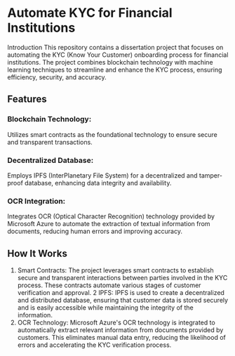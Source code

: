 # Automate KYC for Financial Institutions
Introduction
This repository contains a dissertation project that focuses on automating the KYC (Know Your Customer) onboarding process for financial institutions. The project combines blockchain technology with machine learning techniques to streamline and enhance the KYC process, ensuring efficiency, security, and accuracy.

## Features
### Blockchain Technology: 
  Utilizes smart contracts as the foundational technology to ensure secure and transparent transactions.
### Decentralized Database: 
  Employs IPFS (InterPlanetary File System) for a decentralized and tamper-proof database, enhancing data integrity and availability.
### OCR Integration: 
  Integrates OCR (Optical Character Recognition) technology provided by Microsoft Azure to automate the extraction of textual information from documents, reducing human errors and improving accuracy.
  
## How It Works
1. Smart Contracts: The project leverages smart contracts to establish secure and transparent interactions between parties involved in the KYC process. These contracts automate various stages of customer verification and approval.
2 IPFS: IPFS is used to create a decentralized and distributed database, ensuring that customer data is stored securely and is easily accessible while maintaining the integrity of the information.
3. OCR Technology: Microsoft Azure's OCR technology is integrated to automatically extract relevant information from documents provided by customers. This eliminates manual data entry, reducing the likelihood of errors and accelerating the KYC verification process.
